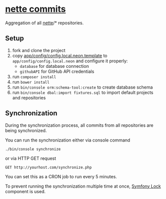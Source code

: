 
# [nette commits](https://commits.nette.org)

Aggregation of all [nette](https://github.com/nette)/* repositories.

## Setup

1. fork and clone the project
2. copy [app/config/config.local.neon.template](app/config/config.local.neon.template) to `app/config/config.local.neon` and configure it properly:
    - `database` for database connection
    - `githubAPI` for GitHub API credentials
3. run `composer install`
4. run `bower install`
5. run `bin/console orm:schema-tool:create` to create database schema
6. run `bin/console dbal:import fixtures.sql` to import default projects and repositories

## Synchronization

During the synchronization process, all commits from all repositories are being synchronized.

You can run the synchronization either via console command

```
./bin/console synchronize
```

or via HTTP GET request

```
GET http://yourhost.com/synchronize.php
```

You can set this as a CRON job to run every 5 minutes.

To prevent running the synchronization multiple time at once, [Symfony Lock](https://symfony.com/doc/current/components/lock.html) component is used.

